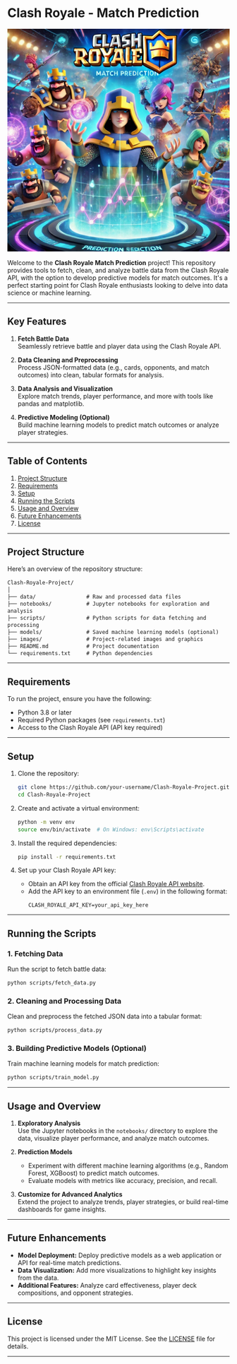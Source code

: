 # **Clash Royale - Match Prediction**

![Clash Royale Match Prediction](./images/Clash-royale-match-prediction.jpg)

Welcome to the **Clash Royale Match Prediction** project! This repository provides tools to fetch, clean, and analyze battle data from the Clash Royale API, with the option to develop predictive models for match outcomes. It's a perfect starting point for Clash Royale enthusiasts looking to delve into data science or machine learning.

---

## **Key Features**

1. **Fetch Battle Data**  
   Seamlessly retrieve battle and player data using the Clash Royale API.

2. **Data Cleaning and Preprocessing**  
   Process JSON-formatted data (e.g., cards, opponents, and match outcomes) into clean, tabular formats for analysis.

3. **Data Analysis and Visualization**  
   Explore match trends, player performance, and more with tools like pandas and matplotlib.

4. **Predictive Modeling (Optional)**  
   Build machine learning models to predict match outcomes or analyze player strategies.

---

## **Table of Contents**

1. [Project Structure](#project-structure)  
2. [Requirements](#requirements)  
3. [Setup](#setup)  
4. [Running the Scripts](#running-the-scripts)  
5. [Usage and Overview](#usage-and-overview)  
6. [Future Enhancements](#future-enhancements)  
7. [License](#license)  

---

## **Project Structure**

Here’s an overview of the repository structure:

```
Clash-Royale-Project/
│
├── data/                # Raw and processed data files
├── notebooks/           # Jupyter notebooks for exploration and analysis
├── scripts/             # Python scripts for data fetching and processing
├── models/              # Saved machine learning models (optional)
├── images/              # Project-related images and graphics
├── README.md            # Project documentation
└── requirements.txt     # Python dependencies
```

---

## **Requirements**

To run the project, ensure you have the following:

- Python 3.8 or later
- Required Python packages (see `requirements.txt`)
- Access to the Clash Royale API (API key required)

---

## **Setup**

1. Clone the repository:
   ```bash
   git clone https://github.com/your-username/Clash-Royale-Project.git
   cd Clash-Royale-Project
   ```

2. Create and activate a virtual environment:
   ```bash
   python -m venv env
   source env/bin/activate  # On Windows: env\Scripts\activate
   ```

3. Install the required dependencies:
   ```bash
   pip install -r requirements.txt
   ```

4. Set up your Clash Royale API key:
   - Obtain an API key from the official [Clash Royale API website](https://developer.clashroyale.com/).
   - Add the API key to an environment file (`.env`) in the following format:
     ```
     CLASH_ROYALE_API_KEY=your_api_key_here
     ```

---

## **Running the Scripts**

### 1. Fetching Data
Run the script to fetch battle data:
```bash
python scripts/fetch_data.py
```

### 2. Cleaning and Processing Data
Clean and preprocess the fetched JSON data into a tabular format:
```bash
python scripts/process_data.py
```

### 3. Building Predictive Models (Optional)
Train machine learning models for match prediction:
```bash
python scripts/train_model.py
```

---

## **Usage and Overview**

1. **Exploratory Analysis**  
   Use the Jupyter notebooks in the `notebooks/` directory to explore the data, visualize player performance, and analyze match outcomes.

2. **Prediction Models**  
   - Experiment with different machine learning algorithms (e.g., Random Forest, XGBoost) to predict match outcomes.
   - Evaluate models with metrics like accuracy, precision, and recall.

3. **Customize for Advanced Analytics**  
   Extend the project to analyze trends, player strategies, or build real-time dashboards for game insights.

---

## **Future Enhancements**

- **Model Deployment:** Deploy predictive models as a web application or API for real-time match predictions.
- **Data Visualization:** Add more visualizations to highlight key insights from the data.
- **Additional Features:** Analyze card effectiveness, player deck compositions, and opponent strategies.

---

## **License**

This project is licensed under the MIT License. See the [LICENSE](LICENSE) file for details.

---

